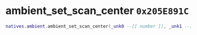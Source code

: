 # ambient_set_scan_center `0x205E891C`

```lua
natives.ambient.ambient_set_scan_center(_unk0 --[[ number ]], _unk1 --[[ number ]], _unk2 --[[ number ]])
```